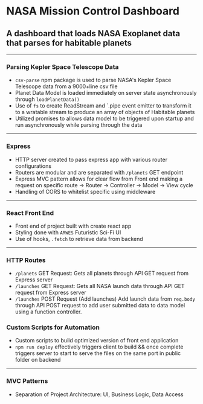 # NASA Mission Control Dashboard
## A dashboard that loads NASA Exoplanet data that parses for habitable planets
---
### Parsing Kepler Space Telescope Data
  * `csv-parse` npm package is used to parse NASA's Kepler Space Telescope data from a 9000+line csv file
  * Planet Data Model is loaded immediately on server state asynchronously through `loadPlanetData()`
  * Use of `fs` to create ReadStream and `.pipe event emitter to transform it to a wratable stream to produce an array of objects of Habitable planets
  * Utilized promises to allows data model to be triggered upon startup and run asynchronously while parsing through the data

---
### Express
  * HTTP server created to pass express app with various router configurations
  * Routers are modular and are separated with `/planets` GET endpoint
  * Express MVC pattern allows for clear flow from Front end making a request on specific route -> Router -> Controller -> Model -> View cycle
  * Handling of CORS to whitelist specific using middleware
---
### React Front End
  * Front end of project built with create react app
  * Styling done with `ARWES` Futuristic Sci-Fi UI
  * Use of hooks, `.fetch` to retrieve data from backend
---
### HTTP Routes
  * `/planets` GET Request: Gets all planets through API GET request from Express server
  * `/launches` GET Request: Gets all NASA launch data through API GET request from Express server
  * `/launches` POST Request (Add launches) Add launch data from `req.body` through API POST request to add user submitted data to data model using a function controller.
### Custom Scripts for Automation
  * Custom scripts to build optimized version of front end application
  * `npm run deploy` effectively triggers client to build && once complete triggers server to start to serve the files on the same port in public folder on backend
---
### MVC Patterns
  * Separation of Project Architecture: UI, Business Logic, Data Access

